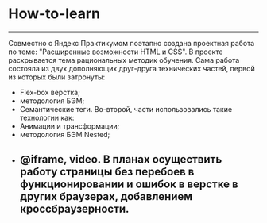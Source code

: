 # How-to-learn
------
Совместно с Яндекс Практикумом поэтапно создана проектная работа по теме: "Расширенные возможности HTML и CSS".
В проекте раскрывается тема рациональных методик обучения. Сама работа состояла из двух дополняющих друг-друга технических частей, первой из которых были затронуты:
* Flex-box верстка;
* методология БЭМ;
* Семантические теги.
Во-второй, части использовались такие технологии как:
* Анимации и трансформации;
* методология БЭМ Nested;
* @iframe, video.
В планах осуществить работу страницы без перебоев в функционировании и ошибок в верстке в других браузерах, добавлением кроссбраузерности.
  ------
